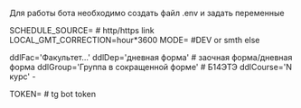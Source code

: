  Для работы бота необходимо создать файл .env и задать переменные
 
SCHEDULE_SOURCE= # http/https link
LOCAL_GMT_CORRECTION=hour*3600
MODE= #DEV or smth else

ddlFac='Факультет...'
ddlDep='дневная форма' # заочная форма/дневная форма
ddlGroup='Группа в сокращенной форме' # Б14ЭТЭ
ddlCourse='N курс' - 

TOKEN= # tg bot token